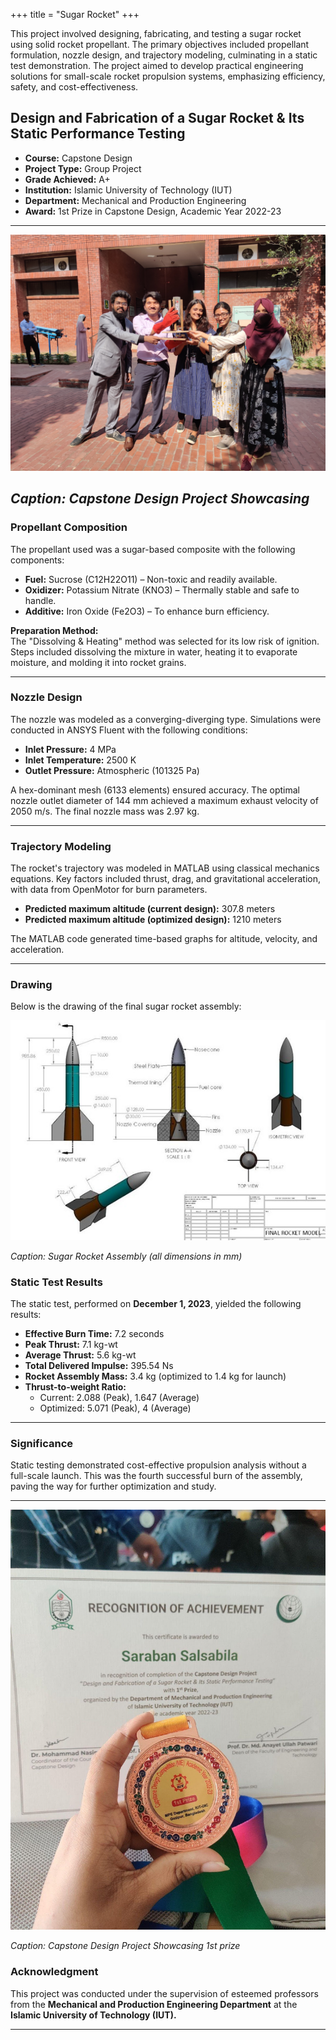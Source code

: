 +++
title = "Sugar Rocket"
+++

This project involved designing, fabricating, and testing a sugar rocket using solid rocket propellant. The primary objectives included propellant formulation, nozzle design, and trajectory modeling, culminating in a static test demonstration. The project aimed to develop practical engineering solutions for small-scale rocket propulsion systems, emphasizing efficiency, safety, and cost-effectiveness.
<!--more-->

## Design and Fabrication of a Sugar Rocket & Its Static Performance Testing
- **Course:** Capstone Design
- **Project Type:** Group Project
- **Grade Achieved:** A+
- **Institution:** Islamic University of Technology (IUT)
- **Department:** Mechanical and Production Engineering
- **Award:** 1st Prize in Capstone Design, Academic Year 2022-23

---

![Drawing of Sugar Rocket Assembly](/images/sugar_rocket.jpg)

*Caption: Capstone Design Project Showcasing*
---

### Propellant Composition
The propellant used was a sugar-based composite with the following components:
- **Fuel:** Sucrose (C12H22O11) – Non-toxic and readily available.
- **Oxidizer:** Potassium Nitrate (KNO3​) – Thermally stable and safe to handle.
- **Additive:** Iron Oxide (Fe2O3) – To enhance burn efficiency.

**Preparation Method:**  
The "Dissolving & Heating" method was selected for its low risk of ignition. Steps included dissolving the mixture in water, heating it to evaporate moisture, and molding it into rocket grains.

---

### Nozzle Design
The nozzle was modeled as a converging-diverging type. Simulations were conducted in ANSYS Fluent with the following conditions:
- **Inlet Pressure:** 4 MPa
- **Inlet Temperature:** 2500 K
- **Outlet Pressure:** Atmospheric (101325 Pa)

A hex-dominant mesh (6133 elements) ensured accuracy. The optimal nozzle outlet diameter of 144 mm achieved a maximum exhaust velocity of 2050 m/s. The final nozzle mass was 2.97 kg.

---

### Trajectory Modeling
The rocket's trajectory was modeled in MATLAB using classical mechanics equations. Key factors included thrust, drag, and gravitational acceleration, with data from OpenMotor for burn parameters.

- **Predicted maximum altitude (current design):** 307.8 meters
- **Predicted maximum altitude (optimized design):** 1210 meters

The MATLAB code generated time-based graphs for altitude, velocity, and acceleration.

---
### Drawing
Below is the drawing of the final sugar rocket assembly:

![Drawing of Sugar Rocket Assembly](/images/sugar_rocket_drawing.jpg)

*Caption: Sugar Rocket Assembly (all dimensions in mm)*

### Static Test Results
The static test, performed on **December 1, 2023**, yielded the following results:
- **Effective Burn Time:** 7.2 seconds
- **Peak Thrust:** 7.1 kg-wt
- **Average Thrust:** 5.6 kg-wt
- **Total Delivered Impulse:** 395.54 Ns
- **Rocket Assembly Mass:** 3.4 kg (optimized to 1.4 kg for launch)
- **Thrust-to-weight Ratio:**
    - Current: 2.088 (Peak), 1.647 (Average)
    - Optimized: 5.071 (Peak), 4 (Average)

---

### Significance
Static testing demonstrated cost-effective propulsion analysis without a full-scale launch. This was the fourth successful burn of the assembly, paving the way for further optimization and study.

---
![Drawing of Sugar Rocket Assembly](/images/sugar_rocket_prize.jpg)

*Caption: Capstone Design Project Showcasing 1st prize*

### Acknowledgment
This project was conducted under the supervision of esteemed professors from the **Mechanical and Production Engineering Department** at the **Islamic University of Technology (IUT).**

---

